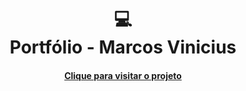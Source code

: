 <h1 align="center">
  💻<br>Portfólio - Marcos Vinicius
</h1>


<h4 align="center"><a href="#">Clique para visitar o projeto</a></h4>

